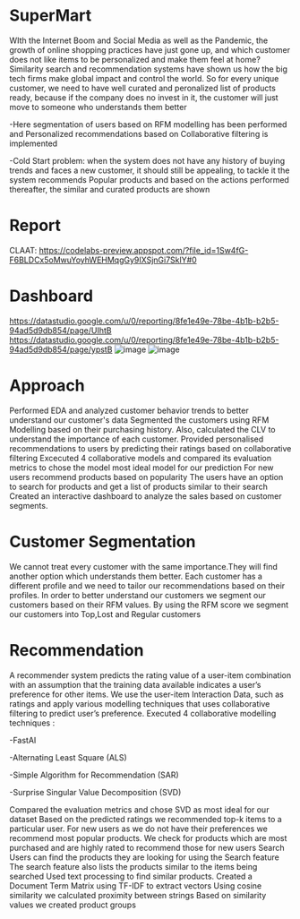 # SuperMart
WIth the Internet Boom and Social Media as well as the Pandemic, the growth of online shopping practices have just gone up, and which customer does not like items to be personalized and make them feel at home? Similarity search and recommendation systems have shown us how the big tech firms make global impact and control the world.
So for every unique customer, we need to have well curated and peronalized list of products ready, because if the company does no invest in it, the customer will just move to someone who understands them better

-Here segmentation of users based on RFM modelling has been performed and Personalized recommendations based on Collaborative filtering is implemented 

-Cold Start problem: when the system does not have any history of buying trends and faces a new customer, it should still be appealing, to tackle it the system recommends Popular products and based on the actions performed thereafter, the similar and curated products are shown
 
 # Report
 
 CLAAT: https://codelabs-preview.appspot.com/?file_id=1Sw4fG-F6BLDCx5oMwuYoyhWEHMqgGy9IXSjnGi7SklY#0
 
# Dashboard

https://datastudio.google.com/u/0/reporting/8fe1e49e-78be-4b1b-b2b5-94ad5d9db854/page/UIhtB
https://datastudio.google.com/u/0/reporting/8fe1e49e-78be-4b1b-b2b5-94ad5d9db854/page/ypstB
![image](https://user-images.githubusercontent.com/49743328/113927956-27a98900-97bc-11eb-9d80-06853d7dac37.png)
![image](https://user-images.githubusercontent.com/49743328/113927989-309a5a80-97bc-11eb-92e7-440f8e2565ca.png)

# Approach

Performed EDA and analyzed customer behavior trends to better understand our customer's data
Segmented the customers using RFM Modelling based on their purchasing history. Also, calculated the CLV to understand the importance of each customer.
Provided personalised recommendations to users by predicting their ratings based on collaborative filtering
Excecuted 4 collaborative models and compared its evaluation metrics to chose the model most ideal model for our prediction
For new users recommend products based on popularity
The users have an option to search for products and get a list of products similar to their search
Created an interactive dashboard to analyze the sales based on customer segments.

# Customer Segmentation

We cannot treat every customer with the same importance.They will find another option which understands them better.
Each customer has a different profile and we need to tailor our recommendations based on their profiles.
In order to better understand our customers we segment our customers based on their RFM values.
By using the RFM score we segment our customers into Top,Lost and Regular customers

# Recommendation

A recommender system predicts the rating value of a user-item combination with an assumption that the training data available indicates a user’s preference for other items.
We use the user-item Interaction Data, such as ratings and apply various modelling techniques that uses collaborative filtering to predict user’s preference.
Executed 4 collaborative modelling techniques :

-FastAI

-Alternating Least Square (ALS)

-Simple Algorithm for Recommendation (SAR)

-Surprise Singular Value Decomposition (SVD)

Compared the evaluation metrics and chose SVD as most ideal for our dataset
Based on the predicted ratings we recommended top-k items to a particular user.
For new users as we do not have their preferences we recommend most popular products.
We check for products which are most purchased and are highly rated to recommend those for new users
Search
Users can find the products they are looking for using the Search feature
The search feature also lists the products similar to the items being searched
Used text processing to find similar products.
Created a Document Term Matrix using TF-IDF to extract vectors
Using cosine similarity we calculated proximity between strings
Based on similarity values we created product groups
